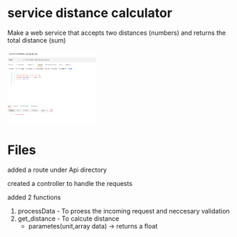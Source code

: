 # service distance calculator
Make a web service that accepts two distances (numbers) and returns the total distance (sum)

<img src="distance_calculator/img.png" width="200"/>

# Files
added a route under Api directory

created a controller to handle the requests

added 2 functions
 
1. processData - To proess the incoming request and neccesary validation
2. get_distance - To calcute distance
	- parametes(unit,array data) -> returns a float
	
